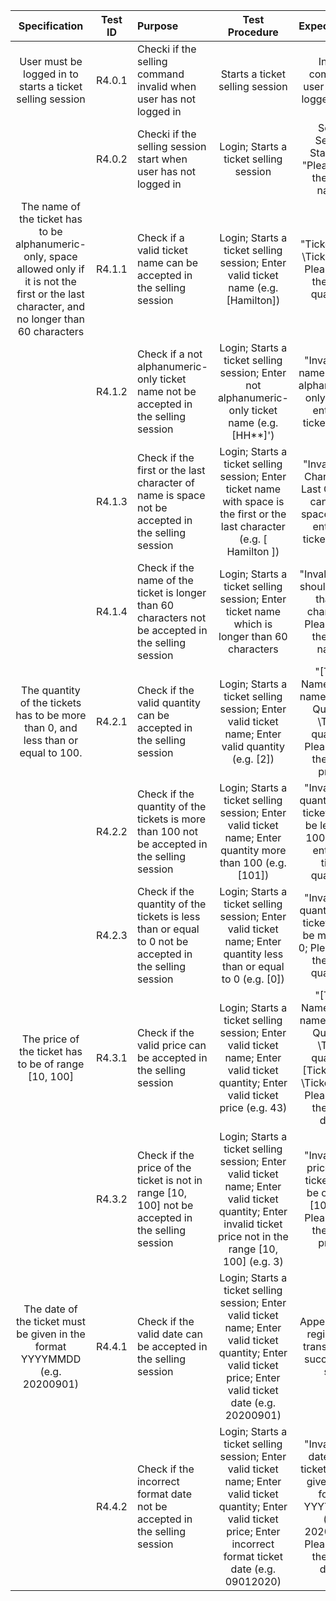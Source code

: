 |                        Specification                         | Test ID | Purpose                                                      |                        Test Procedure                        |                        Expect Output                         |
| :----------------------------------------------------------: | :-----: | :----------------------------------------------------------- | :----------------------------------------------------------: | :----------------------------------------------------------: |
|  User must be logged in to starts a ticket selling session   | R4.0.1  | Checki if the selling command invalid when user has not logged in |               Starts a ticket selling session                |        Invaild command, user must be logged in first         |
|                                                              | R4.0.2  | Checki if the selling session start  when user has not logged in |           Login;  Starts a ticket selling session            | Selling Session Starting...; "Please enter the ticket name:" |
| The name of the ticket has to be alphanumeric-only, space allowed only if it is not the first or the last character, and no longer than 60 characters | R4.1.1  | Check if a valid ticket name can be accepted in the selling session | Login;  Starts a ticket selling session;   Enter valid ticket name (e.g. [Hamilton]) | "Ticket Name: \Ticket name;  Please enter the ticket quantity:" |
|                                                              | R4.1.2  | Check if a not alphanumeric-only ticket name not be accepted in the selling session | Login;  Starts a ticket selling session;  Enter not alphanumeric-only ticket name (e.g. [HH**]') | "Invalid! The name format is alphanumeric-only; Please enter the ticket name:" |
|                                                              | R4.1.3  | Check if the first or the last character of name is space not be accepted in the selling session | Login;  Starts a ticket selling session;  Enter ticket name with space is the first or the last character (e.g. [ Hamilton ]) | "Invalid! First Character or Last Characte cannot be space; Please enter the ticket name:" |
|                                                              | R4.1.4  | Check if the name of the ticket is longer than 60 characters not be accepted in the selling session | Login;  Starts a ticket selling session;  Enter ticket name which is longer than 60 characters | "Invalid! Name should shorter than 60 characters; Please enter the ticket name:" |
| The quantity of the tickets has to be more than 0, and less than or equal to 100. | R4.2.1  | Check if the valid quantity can be accepted in the selling session | Login; Starts a ticket selling session; Enter valid ticket name; Enter valid quantity (e.g. [2]) | "[Ticket Name: \Ticket name]; [Ticket Quantity: \Ticket quantity]; Please enter the ticket price:" |
|                                                              | R4.2.2  | Check if the quantity of the tickets is more than 100 not be accepted in the selling session | Login; Starts a ticket selling session; Enter valid ticket name; Enter quantity more than 100 (e.g. [101]) | "Invalid! The quantity of the tickets has to be less than 100; Please enter the ticket quantity:" |
|                                                              | R4.2.3  | Check if the quantity of the tickets is less than or equal to 0 not be accepted in the selling session | Login; Starts a ticket selling session; Enter valid ticket name; Enter quantity less than or equal to 0 (e.g. [0]) | "Invalid! The quantity of the tickets has to be more than 0; Please enter the ticket quantity:" |
|     The price of the ticket has to be of range [10, 100]     | R4.3.1  | Check if the valid price can be accepted in the selling session | Login;  Starts a ticket selling session;  Enter valid ticket name; Enter valid ticket quantity; Enter valid ticket price (e.g. 43) | "[Ticket Name: \Ticket name]; [Ticket Quantity: \Ticket quantity]; [Ticket Price: \Ticket price];  Please enter the ticket date:" |
|                                                              | R4.3.2  | Check if the price of the ticket is not in range [10, 100] not be accepted in the selling session | Login;  Starts a ticket selling session;  Enter valid ticket name; Enter valid ticket quantity; Enter invalid ticket price not in the range [10, 100] (e.g. 3) | "Invalid! The price of the ticket has to be of range [10, 100]; Please enter the ticket price:" |
| The date of the ticket must be given in the format YYYYMMDD (e.g. 20200901) | R4.4.1  | Check if the valid date can be accepted in the selling session | Login;  Starts a ticket selling session;  Enter valid ticket name; Enter valid ticket quantity; Enter valid ticket price; Enter valid ticket date (e.g. 20200901) |  Append a new registration transaction if successfully sold  |
|                                                              | R4.4.2  | Check if the incorrect format date not be accepted in the selling session | Login;  Starts a ticket selling session;  Enter valid ticket name; Enter valid ticket quantity; Enter valid ticket price; Enter incorrect format  ticket date (e.g. 09012020) | "Invalid! The date of the ticket must be given in the format YYYYMMDD (e.g. 20200901); Please enter the ticket date:" |



